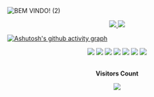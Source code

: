 ![BEM VINDO! (2)](https://github.com/Paivaas/Paivaas/assets/123731976/4ff7afad-5a47-4906-b9f8-549be7159eb6)

<div align="center">
  <a href="https://github.com/Paivaas">
    <img src="https://github-readme-streak-stats.herokuapp.com?user=Paivaas&theme=shadow_blue&hide_border=true&exclude_days=Sun" />
  </a>
   <a href="https://github.com/Paivaas">
    <img src="http://github-profile-summary-cards.vercel.app/api/cards/stats?username=Paivaas&theme=transparent" />
  </a>
</div>


[![Ashutosh's github activity graph](https://github-readme-activity-graph.vercel.app/graph?username=Paivaas&bg_color=00000&color=0579C3&line=0579C3&point=0579C3b&area=true&hide_border=true)](https://github.com/ashutosh00710/github-readme-activity-graph)


<div align="center">
  <img src="https://img.shields.io/badge/HTML-0579C3?style=for-the-badge&logo=html5&logoColor=white">
  <img src="https://img.shields.io/badge/CSS-0579C3?&style=for-the-badge&logo=css3&logoColor=white">
  <img src="https://img.shields.io/badge/JavaScript-0579C3?style=for-the-badge&logo=javascript&logoColor=white">
  <img src="https://img.shields.io/badge/Java-0579C3?style=for-the-badge&logo=java&logoColor=white">
  <img src="https://img.shields.io/badge/MySQL-0579C3?style=for-the-badge&logo=mysql&logoColor=white">
  <img src="https://img.shields.io/badge/Amazon_AWS-0579C3?style=for-the-badge&logo=amazon-aws&logoColor=white">
  <img src="https://img.shields.io/badge/Microsoft_Azure-0579C3?style=for-the-badge&logo=microsoft-azure&logoColor=white">
</div>
  <div align="center">
  <br><p align="centre"><b>Visitors Count</b></p>  
  <p align="center"><img align="center" src="https://profile-counter.glitch.me/{Paivaas}/count.svg" /></p> 
  <br>
  </div>
